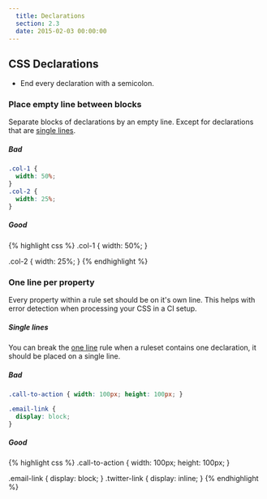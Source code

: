 ```yaml
---
  title: Declarations
  section: 2.3
  date: 2015-02-03 00:00:00
---
```


## CSS Declarations

* End every declaration with a semicolon.

### Place empty line between blocks

Separate blocks of declarations by an empty line. Except for declarations that are [single lines](#single-lines).

##### Bad

```css
.col-1 {
  width: 50%;
}
.col-2 {
  width: 25%;
}
```

##### Good

{% highlight css %}
.col-1 {
  width: 50%;
}

.col-2 {
  width: 25%;
}
{% endhighlight %}

### One line per property

Every property within a rule set should be on it's own line. This helps with error detection when processing your CSS in a CI setup.


##### Single lines

You can break the [one line](#one-line-per-property) rule when a ruleset contains one declaration, it should be placed on a single line.

##### Bad

```css
.call-to-action { width: 100px; height: 100px; }

.email-link {
  display: block;
}
```

##### Good

{% highlight css %}
.call-to-action {
  width: 100px;
  height: 100px;
}

.email-link   { display: block; }
.twitter-link { display: inline; }
{% endhighlight %}
